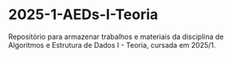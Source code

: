 # 2025-1-AEDs-I-Teoria
Repositório para armazenar trabalhos e materiais da disciplina de Algoritmos e Estrutura de Dados I - Teoria, cursada em 2025/1.
